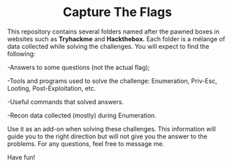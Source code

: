 <h1 align="center"> Capture The Flags </h1>

<p>This repository contains several folders named after the pawned boxes in websites such as <strong>Tryhackme</strong> and <strong>Hackthebox.</strong> 
Each folder is a mélange of data collected while solving the challenges.
You will expect to find the following:</p>

-Answers to some questions (not the actual flag);

-Tools and programs used to solve the challenge: Enumeration, Priv-Esc, Looting, Post-Exploitation, etc.

-Useful commands that solved answers.

-Recon data collected (mostly) during Enumeration.

<p>Use it as an add-on when solving these challenges. This information will guide you to the right direction but will not give you the answer to the problems. 
For any questions, feel free to message me. 

Have fun! </p>

